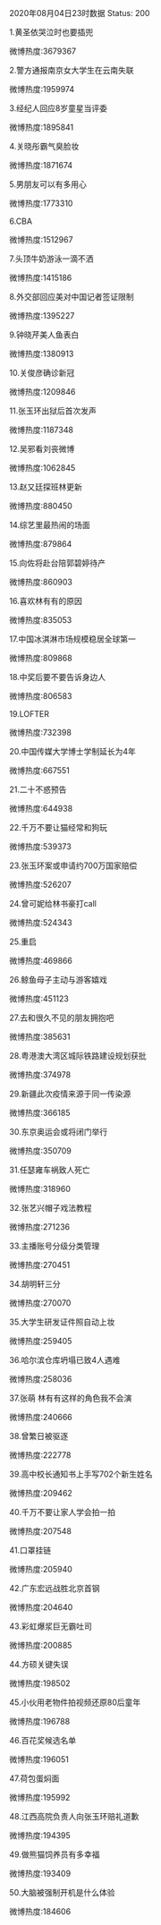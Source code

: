 2020年08月04日23时数据
Status: 200

1.黄圣依哭泣时也要插兜

微博热度:3679367

2.警方通报南京女大学生在云南失联

微博热度:1959974

3.经纪人回应8岁童星当评委

微博热度:1895841

4.关晓彤霸气臭脸妆

微博热度:1871674

5.男朋友可以有多用心

微博热度:1773310

6.CBA

微博热度:1512967

7.头顶牛奶游泳一滴不洒

微博热度:1415186

8.外交部回应美对中国记者签证限制

微博热度:1395227

9.钟晓芹美人鱼表白

微博热度:1380913

10.关俊彦确诊新冠

微博热度:1209846

11.张玉环出狱后首次发声

微博热度:1187348

12.吴邪看刘丧微博

微博热度:1062845

13.赵又廷探班林更新

微博热度:880450

14.综艺里最热闹的场面

微博热度:879864

15.向佐将赴台陪郭碧婷待产

微博热度:860903

16.喜欢林有有的原因

微博热度:835053

17.中国冰淇淋市场规模稳居全球第一

微博热度:809868

18.中奖后要不要告诉身边人

微博热度:806583

19.LOFTER

微博热度:732398

20.中国传媒大学博士学制延长为4年

微博热度:667551

21.二十不惑预告

微博热度:644938

22.千万不要让猫经常和狗玩

微博热度:539373

23.张玉环案或申请约700万国家赔偿

微博热度:526207

24.曾可妮给林书豪打call

微博热度:524343

25.重启

微博热度:469866

26.鲸鱼母子主动与游客嬉戏

微博热度:451123

27.去和很久不见的朋友拥抱吧

微博热度:385631

28.粤港澳大湾区城际铁路建设规划获批

微博热度:374978

29.新疆此次疫情来源于同一传染源

微博热度:366185

30.东京奥运会或将闭门举行

微博热度:350709

31.任瑟雍车祸致人死亡

微博热度:318960

32.张艺兴帽子戏法教程

微博热度:271236

33.主播账号分级分类管理

微博热度:270451

34.胡明轩三分

微博热度:270070

35.大学生研发证件照自动上妆

微博热度:259405

36.哈尔滨仓库坍塌已致4人遇难

微博热度:258036

37.张萌 林有有这样的角色我不会演

微博热度:240666

38.曾繁日被驱逐

微博热度:222778

39.高中校长通知书上手写702个新生姓名

微博热度:209462

40.千万不要让家人学会拍一拍

微博热度:207548

41.口罩挂链

微博热度:205940

42.广东宏远战胜北京首钢

微博热度:204640

43.彩虹爆浆巨无霸吐司

微博热度:200885

44.方硕关键失误

微博热度:198502

45.小伙用老物件拍视频还原80后童年

微博热度:196788

46.百花奖候选名单

微博热度:196051

47.荷包蛋焖面

微博热度:195992

48.江西高院负责人向张玉环赔礼道歉

微博热度:194395

49.做熊猫饲养员有多幸福

微博热度:193409

50.大脑被强制开机是什么体验

微博热度:184606


